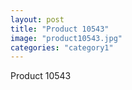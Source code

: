 ```yaml
---
layout: post
title: "Product 10543"
image: "product10543.jpg"
categories: "category1"
---
```

Product 10543

